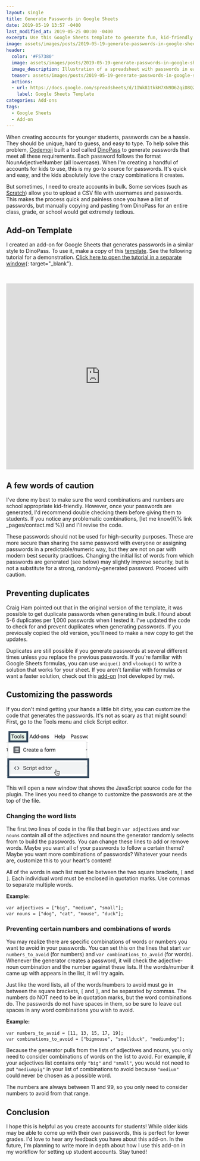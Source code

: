 ```yaml
---
layout: single
title: Generate Passwords in Google Sheets
date: 2019-05-19 13:57 -0400
last_modified_at: 2019-05-25 00:00 -0400
excerpt: Use this Google Sheets template to generate fun, kid-friendly passwords.
image: assets/images/posts/2019-05-19-generate-passwords-in-google-sheets/teaser.png
header:
  color: '#F57380'
  image: assets/images/posts/2019-05-19-generate-passwords-in-google-sheets/teaser.png
  image_description: Illustration of a spreadsheet with passwords in each cell
  teaser: assets/images/posts/2019-05-19-generate-passwords-in-google-sheets/teaser.png
  actions:
  - url: https://docs.google.com/spreadsheets/d/1IWk81tkkH7XN9D62qiD8QZ0tG1P6G8BGDmfCuzuXryY/copy 
    label: Google Sheets Template
categories: Add-ons
tags:
  - Google Sheets
  - Add-on
---
```


When creating accounts for younger students, passwords can be a hassle. They should be unique, hard to guess, and easy to type. To help solve this problem, [Codemoji](https://www.codemoji.com/) built a tool called [DinoPass](https://dinopass.com/) to generate passwords that meet all these requirements. Each password follows the format NounAdjectiveNumber (all lowercase). When I'm creating a handful of accounts for kids to use, this is my go-to source for passwords. It's quick and easy, and the kids absolutely love the crazy combinations it creates.

But sometimes, I need to create accounts in bulk. Some services (such as [Scratch](https://scratch.mit.edu/educators)) allow you to upload a CSV file with usernames and passwords. This makes the process quick and painless once you have a list of passwords, but manually copying and pasting from DinoPass for an entire class, grade, or school would get extremely tedious.

## Add-on Template

I created an add-on for Google Sheets that generates passwords in a similar style to DinoPass. To use it, make a copy of this [template](https://docs.google.com/spreadsheets/d/1IWk81tkkH7XN9D62qiD8QZ0tG1P6G8BGDmfCuzuXryY/copy). See the following tutorial for a demonstration. [Click here to open the tutorial in a separate window](http://ior.ad/6ABQ){: target="_blank"}.

<p style="display: none;text-align: center;">
<i style="font-style: italic; font-weight: bold; color: #CCCCCC; font-size: 18px;">9 STEPS</i>
</p>

<br/>
<div style="display: none;">
<p style="font-size: 18px;">
<b style="font-weight: normal; width: 40px; height: 40px; display: inline-block; border: 2px solid #CCCCCC; color: #CCCCCC; border-radius: 100%; text-align: center; box-sizing: border-box; padding-left: 1px; margin-right: 24px; position: absolute;">
  <span style="line-height: 37px;">1</span>
</b>
<span style="display: inline-block; margin-left: 64px; margin-top: 8px; line-height: 23px;">Make a copy of the <a href="https://docs.google.com/spreadsheets/d/1IWk81tkkH7XN9D62qiD8QZ0tG1P6G8BGDmfCuzuXryY/copy" title="Link: https://docs.google.com/spreadsheets/d/1IWk81tkkH7XN9D62qiD8QZ0tG1P6G8BGDmfCuzuXryY/copy">Password Generator Template</a>.</span>
</p>
<p style="text-align: center; padding-bottom: 42px; padding-top: 20px;">
<img src="https://www.iorad.com/api/tutorial/stepScreenshot?tutorial_id=1570698&step_number=1&width=800&height=600&mobile_width=450&mobile_height=400" style="padding: 4px; border: none;" alt="Step 1 image" />
</p>

<p style="font-size: 18px;">
<b style="font-weight: normal; width: 40px; height: 40px; display: inline-block; border: 2px solid #CCCCCC; color: #CCCCCC; border-radius: 100%; text-align: center; box-sizing: border-box; padding-left: 1px; margin-right: 24px; position: absolute;">
  <span style="line-height: 37px;">2</span>
</b>
<span style="display: inline-block; margin-left: 64px; margin-top: 8px; line-height: 23px;">Set up your spreadsheet however you'd like (e.g. type a column header for passwords)</span>
</p>
<p style="text-align: center; padding-bottom: 42px; padding-top: 20px;">
<img src="https://www.iorad.com/api/tutorial/stepScreenshot?tutorial_id=1570698&step_number=2&width=800&height=600&mobile_width=450&mobile_height=400" style="padding: 4px; border: none;" alt="Step 2 image" />
</p>

<p style="font-size: 18px;">
<b style="font-weight: normal; width: 40px; height: 40px; display: inline-block; border: 2px solid #CCCCCC; color: #CCCCCC; border-radius: 100%; text-align: center; box-sizing: border-box; padding-left: 1px; margin-right: 24px; position: absolute;">
  <span style="line-height: 37px;">3</span>
</b>
<span style="display: inline-block; margin-left: 64px; margin-top: 8px; line-height: 23px;">Select the cells you'd like to fill with passwords. You can select as many rows/columns as you'd like.</span>
</p>
<p style="text-align: center; padding-bottom: 42px; padding-top: 20px;">
<img src="https://www.iorad.com/api/tutorial/stepScreenshot?tutorial_id=1570698&step_number=3&width=800&height=600&mobile_width=450&mobile_height=400" style="padding: 4px; border: none;" alt="Step 3 image" />
</p>

<p style="font-size: 18px;">
<b style="font-weight: normal; width: 40px; height: 40px; display: inline-block; border: 2px solid #CCCCCC; color: #CCCCCC; border-radius: 100%; text-align: center; box-sizing: border-box; padding-left: 1px; margin-right: 24px; position: absolute;">
  <span style="line-height: 37px;">3b</span>
</b>
<span style="display: inline-block; margin-left: 64px; margin-top: 8px; line-height: 23px;">Drop</span>
</p>
<p style="text-align: center; padding-bottom: 42px; padding-top: 20px;">
<img src="https://www.iorad.com/api/tutorial/stepScreenshot?tutorial_id=1570698&step_number=3b&width=800&height=600&mobile_width=450&mobile_height=400" style="padding: 4px; border: none;" alt="Step 3b image" />
</p>

<p style="font-size: 18px;">
<b style="font-weight: normal; width: 40px; height: 40px; display: inline-block; border: 2px solid #CCCCCC; color: #CCCCCC; border-radius: 100%; text-align: center; box-sizing: border-box; padding-left: 1px; margin-right: 24px; position: absolute;">
  <span style="line-height: 37px;">4</span>
</b>
<span style="display: inline-block; margin-left: 64px; margin-top: 8px; line-height: 23px;">Click <b style="font-weight: bold; color: #FF2B6B;">Password Generator<br></b>This menu sometimes takes a few extra seconds to show up after the spreadsheet loads. If you don't see it for a while, refresh the page.<b style="font-weight: bold; color: #FF2B6B;"><br></b></span>
</p>
<p style="text-align: center; padding-bottom: 42px; padding-top: 20px;">
<img src="https://www.iorad.com/api/tutorial/stepScreenshot?tutorial_id=1570698&step_number=4&width=800&height=600&mobile_width=450&mobile_height=400" style="padding: 4px; border: none;" alt="Step 4 image" />
</p>

<p style="font-size: 18px;">
<b style="font-weight: normal; width: 40px; height: 40px; display: inline-block; border: 2px solid #CCCCCC; color: #CCCCCC; border-radius: 100%; text-align: center; box-sizing: border-box; padding-left: 1px; margin-right: 24px; position: absolute;">
  <span style="line-height: 37px;">5</span>
</b>
<span style="display: inline-block; margin-left: 64px; margin-top: 8px; line-height: 23px;">Click <b style="font-weight: bold; color: #FF2B6B;">Create passwords</b></span>
</p>
<p style="text-align: center; padding-bottom: 42px; padding-top: 20px;">
<img src="https://www.iorad.com/api/tutorial/stepScreenshot?tutorial_id=1570698&step_number=5&width=800&height=600&mobile_width=450&mobile_height=400" style="padding: 4px; border: none;" alt="Step 5 image" />
</p>

<p style="font-size: 18px;">
<b style="font-weight: normal; width: 40px; height: 40px; display: inline-block; border: 2px solid #CCCCCC; color: #CCCCCC; border-radius: 100%; text-align: center; box-sizing: border-box; padding-left: 1px; margin-right: 24px; position: absolute;">
  <span style="line-height: 37px;">6</span>
</b>
<span style="display: inline-block; margin-left: 64px; margin-top: 8px; line-height: 23px;">The first time you run the add-on, you'll need to authorize it.<br><br>Click <b style="font-weight: bold; color: #FF2B6B;">Continue</b></span>
</p>
<p style="text-align: center; padding-bottom: 42px; padding-top: 20px;">
<img src="https://www.iorad.com/api/tutorial/stepScreenshot?tutorial_id=1570698&step_number=6&width=800&height=600&mobile_width=450&mobile_height=400" style="padding: 4px; border: none;" alt="Step 6 image" />
</p>

<p style="font-size: 18px;">
<b style="font-weight: normal; width: 40px; height: 40px; display: inline-block; border: 2px solid #CCCCCC; color: #CCCCCC; border-radius: 100%; text-align: center; box-sizing: border-box; padding-left: 1px; margin-right: 24px; position: absolute;">
  <span style="line-height: 37px;">7</span>
</b>
<span style="display: inline-block; margin-left: 64px; margin-top: 8px; line-height: 23px;">Click your email address</span>
</p>
<p style="text-align: center; padding-bottom: 42px; padding-top: 20px;">
<img src="https://www.iorad.com/api/tutorial/stepScreenshot?tutorial_id=1570698&step_number=7&width=800&height=600&mobile_width=450&mobile_height=400" style="padding: 4px; border: none;" alt="Step 7 image" />
</p>

<p style="font-size: 18px;">
<b style="font-weight: normal; width: 40px; height: 40px; display: inline-block; border: 2px solid #CCCCCC; color: #CCCCCC; border-radius: 100%; text-align: center; box-sizing: border-box; padding-left: 1px; margin-right: 24px; position: absolute;">
  <span style="line-height: 37px;">8</span>
</b>
<span style="display: inline-block; margin-left: 64px; margin-top: 8px; line-height: 23px;">Scroll down and click <b style="font-weight: bold; color: #FF2B6B;">Allow</b></span>
</p>
<p style="text-align: center; padding-bottom: 42px; padding-top: 20px;">
<img src="https://www.iorad.com/api/tutorial/stepScreenshot?tutorial_id=1570698&step_number=8&width=800&height=600&mobile_width=450&mobile_height=400" style="padding: 4px; border: none;" alt="Step 8 image" />
</p>

<p style="font-size: 18px;">
<b style="font-weight: normal; width: 40px; height: 40px; display: inline-block; border: 2px solid #CCCCCC; color: #CCCCCC; border-radius: 100%; text-align: center; box-sizing: border-box; padding-left: 1px; margin-right: 24px; position: absolute;">
  <span style="line-height: 37px;">9</span>
</b>
<span style="display: inline-block; margin-left: 64px; margin-top: 8px; line-height: 23px;">Now you'll see a list of fun, unique passwords in the cells you selected.</span>
</p>
<p style="text-align: center; padding-bottom: 42px; padding-top: 20px;">
<img src="https://www.iorad.com/api/tutorial/stepScreenshot?tutorial_id=1570698&step_number=9&width=800&height=600&mobile_width=450&mobile_height=400" style="padding: 4px; border: none;" alt="Step 9 image" />
</p>
</div>
<h3 style="display: none;font-size: 18px; padding-bottom: 20px; color: #000000">
Here's an interactive tutorial for the visual learners
</h3>
<p style="display: none;">
<a href="https://www.iorad.com/player/1570698/Google-Sheets-Password-Generator-add-on">https://www.iorad.com/player/1570698/Google-Sheets-Password-Generator-add-on</a>
</p>
<p style="border: 0; min-width: 100%; margin-bottom: 0; height: 501px;">
<iframe src="https://www.iorad.com/player/1570698/Google-Sheets-Password-Generator-add-on?src=iframe&oembed=1"
    width="100%" height="500px"
    style="width: 100%; height: 500px"
    frameborder="0" webkitallowfullscreen="webkitallowfullscreen"
    mozallowfullscreen="mozallowfullscreen" allowfullscreen="allowfullscreen"></iframe></p>

## A few words of caution
I've done my best to make sure the word combinations and numbers are school appropriate kid-friendly. However, once your passwords are generated, I'd recommend double checking them before giving them to students. If you notice any problematic combinations, [let me know]({% link _pages/contact.md %}) and I'll revise the code.

These passwords should not be used for high-security purposes. These are more secure than sharing the same password with everyone or assigning passwords in a predictable/numeric way, but they are not on par with modern best security practices. Changing the initial list of words from which passwords are generated (see below) may slightly improve security, but is not a substitute for a strong, randomly-generated password. Proceed with caution. 
 
 
## Preventing duplicates

Craig Ham pointed out that in the original version of the template, it was possible to get duplicate passwords when generating in bulk. I found about 5-6 duplicates per 1,000 passwords when I tested it. I've updated the code to check for and prevent duplicates when generating passwords. If you previously copied the old version, you'll need to make a new copy to get the updates.

Duplicates are still possible if you generate passwords at several different times unless you replace the previous passwords. If you're familiar with Google Sheets formulas, you can use `unique()` and `vlookup()` to write a solution that works for your sheet. If you aren't familiar with formulas or want a faster solution, check out this [add-on](https://chrome.google.com/webstore/detail/remove-duplicates/bckmhokpcdnhhjldhhfpebhdfipmlbog?utm_source=permalink) (not developed by me). 

## Customizing the passwords

If you don't mind getting your hands a little bit dirty, you can customize the code that generates the passwords. It's not as scary as that might sound! First, go to the Tools menu and click Script editor.

![Screenshot of the tools menu in Google Sheets with a cursor hovering over the Script editor option](/assets/images/posts/2019-05-19-generate-passwords-in-google-sheets/tools-script-editor.png)

This will open a new window that shows the JavaScript source code for the plugin. The lines you need to change to customize the passwords are at the top of the file.

### Changing the word lists

The first two lines of code in the file that begin `var adjectives` and `var nouns` contain all of the adjectives and nouns the generator randomly selects from to build the passwords. You can change these lines to add or remove words. Maybe you want all of your passwords to follow a certain theme? Maybe you want more combinations of passwords? Whatever your needs are, customize this to your heart's content!

All of the words in each list must be between the two square brackets, `[` and `]`. Each individual word must be enclosed in quotation marks. Use commas to separate multiple words.

**Example:**

    var adjectives = ["big", "medium", "small"];
    var nouns = ["dog", "cat", "mouse", "duck"];

### Preventing certain numbers and combinations of words

You may realize there are specific combinations of words or numbers you want to avoid in your passwords. You can set this on the lines that start `var numbers_to_avoid` (for numbers) and `var combinations_to_avoid` (for words). Whenever the generator creates a password, it will check the adjective-noun combination and the number against these lists. If the words/number it came up with appears in the list, it will try again.

Just like the word lists, all of the words/numbers to avoid must go in between the square brackets, `[` and `]`, and be separated by commas. The numbers do NOT need to be in quotation marks, but the word combinations do. The passwords do not have spaces in them, so be sure to leave out spaces in any word combinations you wish to avoid.

**Example:**

    var numbers_to_avoid = [11, 13, 15, 17, 19];
    var combinations_to_avoid = ["bigmouse", "smallduck", "mediumdog"];

Because the generator pulls from the lists of adjectives and nouns, you only need to consider combinations of words on the list to avoid. For example, if your adjectives list contains only `"big"` and `"small"`, you would not need to put `"mediumpig"` in your list of combinations to avoid because `"medium"` could never be chosen as a possible word.

The numbers are always between 11 and 99, so you only need to consider numbers to avoid from that range.

## Conclusion

I hope this is helpful as you create accounts for students! While older kids may be able to come up with their own passwords, this is perfect for lower grades. I'd love to hear any feedback you have about this add-on. In the future, I'm planning to write more in depth about how I use this add-on in my workflow for setting up student accounts. Stay tuned!